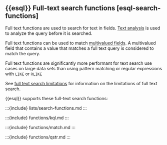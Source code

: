 ## {{esql}} Full-text search functions [esql-search-functions]


Full text functions are used to search for text in fields. [Text analysis](docs-content://manage-data/data-store/text-analysis.md) is used to analyze the query before it is searched.

Full text functions can be used to match [multivalued fields](/reference/query-languages/esql/esql-multivalued-fields.md). A multivalued field that contains a value that matches a full text query is considered to match the query.

Full text functions are significantly more performant for text search use cases on large data sets than using pattern matching or regular expressions with `LIKE` or `RLIKE`

See [full text search limitations](/reference/query-languages/esql/limitations.md#esql-limitations-full-text-search) for information on the limitations of full text search.

{{esql}} supports these full-text search functions:

:::{include} lists/search-functions.md
:::


:::{include} functions/kql.md
:::

:::{include} functions/match.md
:::

:::{include} functions/qstr.md
:::

